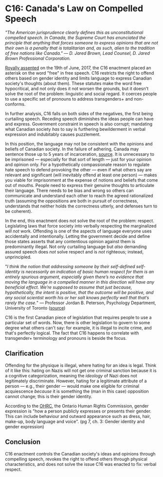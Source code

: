 # C16: Canada's Law on Compelled Speech


*"The American jurisprudence clearly defines this as unconstitutional compelled speech. In Canada, the Supreme Court has enunciated the principle that anything that forces someone to express opinions that are not their own is a penalty that is totalitarian and, as such, alien to the tradition of free nations like Canada."
— D. Jared Brown, Lead Counsel, D. Jared Brown Professional Corporation.*

[Royally assented](https://sencanada.ca/en/about/procedural-references/notes/n6) on the 19th of June, 2017, the C16 enactment placed an asterisk on the word &quot;free&quot; in free speech. C16 restricts the right to offend others based on gender identity and limits language to express Canadian society&#39;s thoughts (about them). These statutes make the word free hypocritical, and not only does it not worsen the grounds, but it doesn&#39;t solve the root of the problem: linguistic and social regard. It coerces people to use a specific set of pronouns to address transgenders+ and non-conforms.

In further analysis, C16 falls on both sides of the negatives, the first being curtailing speech. Receding speech diminishes the ideas people can have and express. Government constraint in speech is also corrupt; mandating what Canadian society _has_ to say is furthering bewilderment in verbal expression and indubitably causes puzzlement.

In this position, the language may not be consistent with the opinions and beliefs of Canadian society. In the failure of adhering, Canada may sentence those up to 5 years of incarceration, [source](https://laws-lois.justice.gc.ca/eng/acts/C-46/page-197.html#s-743:~:text=743%20Every%20one%20who%20is%20convicted,s.%20161995%2C%20c.%2022%2C%20s.%206). It is unnecessary to be imprisoned _—_ especially for that sort of length _—_ just for your opinion and opinion only. For a hypothetically compassionate reason to regulate hate speech to defend provoking the other _—_ even if what others say are relevant and significant (will inevitably offend at least one person) _—_ makes you viable for imprisonment at the expense of notions and beliefs that come out of mouths. People need to express their genuine thoughts to articulate their language. There needs to be bias and wrong so others can communicate and understand each other to reach the agreed rationalized truth (assuming the oppositions are both in pursuit of correctness, understands that neither holds the correctness utterly, and defenses turn to be coherent).

In the end, this enactment does not solve the root of the problem: respect. Legislating laws that force society into verbally respecting the marginalized _will not_ work. Offending is one of the aspects of language everyone uses accidentally and intentionally. Letting the government decide and define those states asserts that any contentious opinion against them is predominantly illegal. Not only curtailing language but _also_ demanding assured speech does _not_ solve respect and is _not_ righteous; instead, unprincipled.

"_I think the notion that addressing someone by their self-defined self-identity is necessarily an indication of basic human respect for them is an entirely spurious argument, especially given there’s no evidence that moving the language in a compelled manner in this direction will have any beneficial effect. We’re supposed to assume that just because, hypothetically, the intent is positive, that the outcome will be positive, and any social scientist worth his or her salt knows perfectly well that that’s rarely the case._"  — Professor Jordan B. Peterson, Psychology Department, University of Toronto ([source](https://sencanada.ca/en/Content/SEN/Committee/421/lcjc/53339-e#content-viewer-document:~:text=Senator%20Plett%3A%20Thank%20you%2C%20gentlemen%2C%20both,well%20that%20that%E2%80%99s%20rarely%20the%20case.))

C16 is the first Canadian piece of legislation that requires people to use a particular set of words. Now, there is other legislation to govern to some degree what others can&#39;t say: for example, it is illegal to incite crime, and that&#39;s perfectly logical. The fact that C16 happens to correlate with transgender+ terminology and pronouns is beside the focus.

## Clarification

Offending for the physique is illegal, where hating for an idea is legal. Think of it like this: hating on Nazis will not get one criminal sanction because it is a cognitive categorization, meaning the _ideology_ of Nazi does not legitimately discriminate. However, hating for a legitimate attribute of a person _—_ e.g., their gender _—_ would make one eligible for criminal acquiescence _because_ it is something the (man in this case) opposition cannot change; this is their gender identity.

According to the [OHRC](http://www.ohrc.on.ca/sites/default/files/Policy%20on%20preventing%20discrimination%20because%20of%20gender%20identity%20and%20gender%20expression.pdf), the Ontario Human Rights Commission, gender expression is &quot;how a person publicly expresses or presents their gender. This can include behaviour and outward appearance such as dress, hair, make-up, body language and voice&quot;. (pg 7, ch. 3: Gender identity and gender expression)

## Conclusion

C16 enactment controls the Canadian society&#39;s ideas and opinions through compelling speech, revokes the right to offend others through physical characteristics, and does not solve the issue C16 was enacted to fix: verbal respect.
